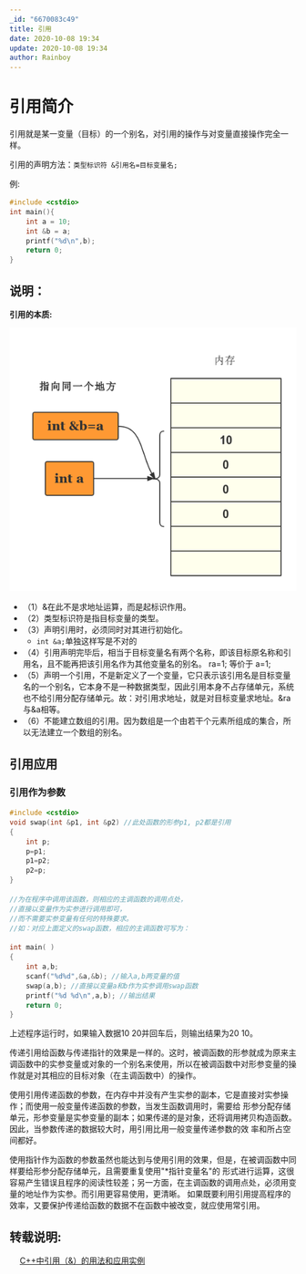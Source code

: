 ```yaml
---
_id: "6670083c49"
title: 引用
date: 2020-10-08 19:34
update: 2020-10-08 19:34
author: Rainboy
---
```


# 引用简介

引用就是某一变量（目标）的一个别名，对引用的操作与对变量直接操作完全一样。

引用的声明方法：`类型标识符 &引用名=目标变量名;`

例:

```c
#include <cstdio>
int main(){
    int a = 10;
    int &b = a;
    printf("%d\n",b);
    return 0;
}
```

## 说明：

**引用的本质:**

![1](./images/引用.png)

 - （1）&在此不是求地址运算，而是起标识作用。
 - （2）类型标识符是指目标变量的类型。
 - （3）声明引用时，必须同时对其进行初始化。
   - `int &a;`单独这样写是不对的
 - （4）引用声明完毕后，相当于目标变量名有两个名称，即该目标原名称和引用名，且不能再把该引用名作为其他变量名的别名。 ra=1; 等价于 a=1;
 - （5）声明一个引用，不是新定义了一个变量，它只表示该引用名是目标变量名的一个别名，它本身不是一种数据类型，因此引用本身不占存储单元，系统也不给引用分配存储单元。故：对引用求地址，就是对目标变量求地址。&ra与&a相等。
 - （6）不能建立数组的引用。因为数组是一个由若干个元素所组成的集合，所以无法建立一个数组的别名。

## 引用应用

### 引用作为参数

```c
#include <cstdio>
void swap(int &p1, int &p2) //此处函数的形参p1, p2都是引用
{ 
    int p; 
    p=p1; 
    p1=p2; 
    p2=p; 
}

//为在程序中调用该函数，则相应的主调函数的调用点处，
//直接以变量作为实参进行调用即可，
//而不需要实参变量有任何的特殊要求。
//如：对应上面定义的swap函数，相应的主调函数可写为：

int main( )
{
    int a,b;
    scanf("%d%d",&a,&b); //输入a,b两变量的值
    swap(a,b); //直接以变量a和b作为实参调用swap函数
    printf("%d %d\n",a,b); //输出结果
    return 0;
}
```
上述程序运行时，如果输入数据10 20并回车后，则输出结果为20 10。

传递引用给函数与传递指针的效果是一样的。这时，被调函数的形参就成为原来主调函数中的实参变量或对象的一个别名来使用，所以在被调函数中对形参变量的操作就是对其相应的目标对象（在主调函数中）的操作。

使用引用传递函数的参数，在内存中并没有产生实参的副本，它是直接对实参操作；而使用一般变量传递函数的参数，当发生函数调用时，需要给 形参分配存储单元，形参变量是实参变量的副本；如果传递的是对象，还将调用拷贝构造函数。因此，当参数传递的数据较大时，用引用比用一般变量传递参数的效 率和所占空间都好。

使用指针作为函数的参数虽然也能达到与使用引用的效果，但是，在被调函数中同样要给形参分配存储单元，且需要重复使用"*指针变量名"的 形式进行运算，这很容易产生错误且程序的阅读性较差；另一方面，在主调函数的调用点处，必须用变量的地址作为实参。而引用更容易使用，更清晰。 如果既要利用引用提高程序的效率，又要保护传递给函数的数据不在函数中被改变，就应使用常引用。
　
## 转载说明:
　
[C++中引用（&）的用法和应用实例](http://www.cnblogs.com/Mr-xu/archive/2012/08/07/2626973.html)
